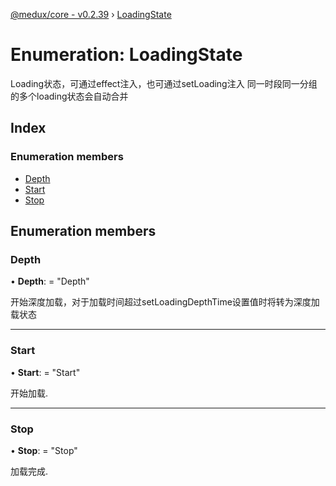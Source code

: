 [@medux/core - v0.2.39](../README.md) › [LoadingState](loadingstate.md)

# Enumeration: LoadingState

Loading状态，可通过effect注入，也可通过setLoading注入
同一时段同一分组的多个loading状态会自动合并

## Index

### Enumeration members

* [Depth](loadingstate.md#depth)
* [Start](loadingstate.md#start)
* [Stop](loadingstate.md#stop)

## Enumeration members

###  Depth

• **Depth**: = "Depth"

开始深度加载，对于加载时间超过setLoadingDepthTime设置值时将转为深度加载状态

___

###  Start

• **Start**: = "Start"

开始加载.

___

###  Stop

• **Stop**: = "Stop"

加载完成.
